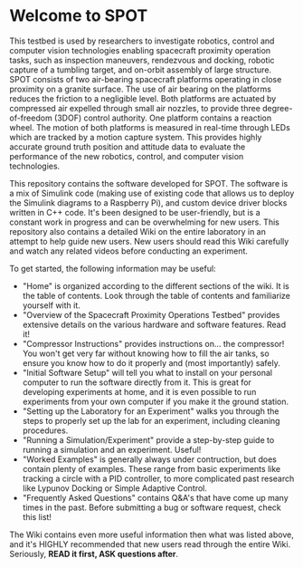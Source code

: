 # Welcome to SPOT

This testbed is used by researchers to investigate robotics, control and computer vision technologies enabling spacecraft proximity operation tasks, such as inspection maneuvers, rendezvous and docking, robotic capture of a tumbling target, and on-orbit assembly of large structure. SPOT consists of two air-bearing spacecraft platforms operating in close proximity on a granite surface. The use of air bearing on the platforms reduces the friction to a negligible level. Both platforms are actuated by compressed air expelled through small air nozzles, to provide three degree-of-freedom (3DOF) control authority. One platform contains a reaction wheel. The motion of both platforms is measured in real-time through LEDs which are tracked by a motion capture system. This provides highly accurate ground truth position and attitude data to evaluate the performance of the new robotics, control, and computer vision technologies.

This repository contains the software developed for SPOT. The software is a mix of Simulink code (making use of existing code that allows us to deploy the Simulink diagrams to a Raspberry Pi), and custom device driver blocks written in C++ code. It's been designed to be user-friendly, but is a constant work in progress and can be overwhelming for new users. This repository also contains a detailed Wiki on the entire laboratory in an attempt to help guide new users. New users should read this Wiki carefully and watch any related videos before conducting an experiment. 

To get started, the following information may be useful:
  - "Home" is organized according to the different sections of the wiki. It is the table of contents. Look through the table of contents and familiarize yourself with it.
  - "Overview of the Spacecraft Proximity Operations Testbed" provides extensive details on the various hardware and software features. Read it!
  - "Compressor Instructions" provides instructions on... the compressor! You won't get very far without knowing how to fill the air tanks, so ensure you know how to do it properly and (most importantly) safely.
  - "Initial Software Setup" will tell you what to install on your personal computer to run the software directly from it. This is great for developing experiments at home, and it is even possible to run experiments from your own computer if you make it the ground station.
  - "Setting up the Laboratory for an Experiment" walks you through the steps to properly set up the lab for an experiment, including cleaning procedures.
  - "Running a Simulation/Experiment" provide a step-by-step guide to running a simulation and an experiment. Useful!
  - "Worked Examples" is generally always under contruction, but does contain plenty of examples. These range from basic experiments like tracking a circle with a PID controller, to more complicated past research like Lypunov Docking or Simple Adaptive Control.
  - "Frequently Asked Questions" contains Q&A's that have come up many times in the past. Before submitting a bug or software request, check this list!

The Wiki contains even more useful information then what was listed above, and it's HIGHLY recommended that new users read through the entire Wiki. Seriously, **READ it first, ASK questions after**.

